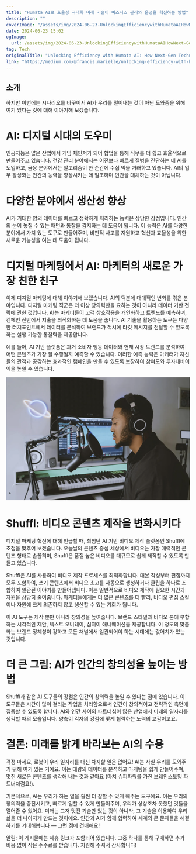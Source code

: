 ```yaml
---
title: "Humata AI로 효율성 극대화 미래 기술이 비즈니스 관리와 운영을 혁신하는 방법"
description: ""
coverImage: "/assets/img/2024-06-23-UnlockingEfficiencywithHumataAIHowNext-GenTechnologyisRevolutionizingBusinessManagementandOperations_0.png"
date: 2024-06-23 15:02
ogImage: 
  url: /assets/img/2024-06-23-UnlockingEfficiencywithHumataAIHowNext-GenTechnologyisRevolutionizingBusinessManagementandOperations_0.png
tag: Tech
originalTitle: "Unlocking Efficiency with Humata AI: How Next-Gen Technology is Revolutionizing Business Management and Operations"
link: "https://medium.com/@francis.marielle/unlocking-efficiency-with-humanata-ai-how-next-gen-technology-is-revolutionizing-business-913424db309b"
---
```



## 소개

하지만 이번에는 시나리오를 바꾸어서 AI가 우리를 밀어내는 것이 아닌 도와줌을 위해 여기 있다는 것에 대해 이야기해 보겠습니다.

# AI: 디지털 시대의 도우미

인공지능은 많은 산업에서 게임 체인저가 되어 협업을 통해 직무를 더 쉽고 효율적으로 만들어주고 있습니다. 건강 관리 분야에서는 이전보다 빠르게 질병을 진단하는 데 AI를 도입하고, 금융 분야에서는 알고리즘이 한 순간에 수십 억을 거래하고 있습니다. AI의 업무 활성화는 인간의 능력을 향상시키는 데 일조하며 인간을 대체하는 것이 아닙니다.

<div class="content-ad"></div>

# 다양한 분야에서 생산성 향상

AI가 거대한 양의 데이터를 빠르고 정확하게 처리하는 능력은 상당한 장점입니다. 인간의 눈이 놓칠 수 있는 패턴과 통찰을 감지하는 데 도움이 됩니다. 이 능력은 AI를 다양한 분야에서 가치 있는 도구로 만들어주며, 비판적 사고를 지원하고 혁신과 효율성을 위한 새로운 가능성을 여는 데 도움이 됩니다.

# 디지털 마케팅에서 AI: 마케터의 새로운 가장 친한 친구

이제 디지털 마케팅에 대해 이야기해 보겠습니다. AI의 덕분에 대대적인 변화를 겪은 분야입니다. 디지털 마케팅 직군은 더 이상 창의력만을 요하는 것이 아니라 데이터 기반 전략에 관한 것입니다. AI는 마케터들이 고객 상호작용을 개인화하고 트렌드를 예측하며, 캠페인 전반에서 지출을 최적화하는 데 도움을 줍니다. AI 기술을 활용하는 도구는 다양한 터치포인트에서 데이터를 분석하여 브랜드가 적시에 타깃 메시지를 전달할 수 있도록 하는 실행 가능한 통찰력을 제공합니다.

<div class="content-ad"></div>

예를 들어, AI 기반 플랫폼은 과거 소비자 행동 데이터와 현재 시장 트렌드를 분석하여 어떤 콘텐츠가 가장 잘 수행될지 예측할 수 있습니다. 이러한 예측 능력은 마케터가 자신들의 관객과 공감하는 효과적인 캠페인을 만들 수 있도록 보장하여 참여도와 투자대비이익을 높일 수 있습니다.

![이미지](/assets/img/2024-06-23-UnlockingEfficiencywithHumataAIHowNext-GenTechnologyisRevolutionizingBusinessManagementandOperations_0.png)

# Shuffl: 비디오 콘텐츠 제작을 변화시키다

디지털 마케팅 혁신에 대해 언급할 때, 최첨단 AI 기반 비디오 제작 플랫폼인 Shuffl에 초점을 맞추어 보겠습니다. 오늘날의 콘텐츠 중심 세상에서 비디오는 가장 매력적인 콘텐츠 형태로 손꼽히며, Shuffl은 품질 높은 비디오를 대규모로 쉽게 제작할 수 있도록 만들고 있습니다.

<div class="content-ad"></div>

Shuffl은 AI를 사용하여 비디오 제작 프로세스를 최적화합니다. 대본 작성부터 편집까지 모두 포함하여, 쓰기 콘텐츠에서 비디오 초고를 자동으로 생성하거나 클립을 하나로 조합하여 일관된 이야기를 만들어냅니다. 이는 일반적으로 비디오 제작에 필요한 시간과 자원을 상당히 줄여줍니다. 마케터들에게는 더 많은 콘텐츠를 더 빨리, 비디오 편집 스킬이나 자원에 크게 의존하지 않고 생산할 수 있는 기회가 됩니다.

이 AI 도구는 제작 뿐만 아니라 창의성을 높여줍니다. 브랜드 스타일과 비디오 톤에 부합하는 시각적인 제안, 텍스트 오버레이, 심지어 애니메이션을 제공합니다. 이 정도의 맞춤화는 브랜드 정체성이 강하고 모든 채널에서 일관되어야 하는 시대에는 값어치가 있는 것입니다.

# 더 큰 그림: AI가 인간의 창의성을 높이는 방법

Shuffl과 같은 AI 도구들의 장점은 인간의 창의력을 높일 수 있다는 점에 있습니다. 이 도구들은 시간이 많이 걸리는 작업을 처리함으로써 인간이 창의적이고 전략적인 측면에 집중할 수 있도록 합니다. AI와 인간 사이의 파트너십이 많은 산업에서 미래의 일자리를 생각할 때의 모습입니다. 양측이 각자의 강점에 맞게 협력하는 노력의 교감이고요.

<div class="content-ad"></div>

# 결론: 미래를 밝게 바라보는 AI의 수용

걱정 마세요, 로봇이 우리 일자리를 대신 차지할 일은 없어요! AI는 사실 우리를 도와주기 위해 여기 있는 거예요. 이는 대량의 데이터를 분석하고 마케팅을 쉽게 만들어주며, 멋진 새로운 콘텐츠를 생각해 내는 것과 같아요 (마치 슈퍼파워를 가진 브레인스토밍 파트너처럼요!).

기본적으로, AI는 우리가 하는 일을 훨씬 더 잘할 수 있게 해주는 도구에요. 이는 우리의 창의력을 증진시키고, 빠르게 일할 수 있게 만들어주며, 우리가 상상조차 못했던 것들을 열어줄 수 있어요. 미래는 그저 멋진 기술만 있는 것이 아니라, 그 기술을 이용하여 우리 삶을 더 나아지게 만드는 것이에요. 인간과 AI가 함께 협력하여 세계의 큰 문제들을 해결하기를 기대해봅니다 — 그런 점에 건배해요!

<div class="content-ad"></div>

알림: 이 게시물에는 제휴 링크가 포함되어 있습니다. 그중 하나를 통해 구매하면 추가 비용 없이 작은 수수료를 받습니다. 지원해 주셔서 감사합니다!